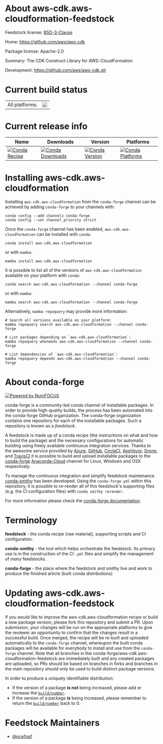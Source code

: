 About aws-cdk.aws-cloudformation-feedstock
==========================================

Feedstock license: [BSD-3-Clause](https://github.com/conda-forge/aws-cdk.aws-cloudformation-feedstock/blob/main/LICENSE.txt)

Home: https://github.com/aws/aws-cdk

Package license: Apache-2.0

Summary: The CDK Construct Library for AWS::CloudFormation

Development: https://github.com/aws/aws-cdk.git

Current build status
====================


<table><tr><td>All platforms:</td>
    <td>
      <a href="https://dev.azure.com/conda-forge/feedstock-builds/_build/latest?definitionId=19898&branchName=main">
        <img src="https://dev.azure.com/conda-forge/feedstock-builds/_apis/build/status/aws-cdk.aws-cloudformation-feedstock?branchName=main">
      </a>
    </td>
  </tr>
</table>

Current release info
====================

| Name | Downloads | Version | Platforms |
| --- | --- | --- | --- |
| [![Conda Recipe](https://img.shields.io/badge/recipe-aws--cdk.aws--cloudformation-green.svg)](https://anaconda.org/conda-forge/aws-cdk.aws-cloudformation) | [![Conda Downloads](https://img.shields.io/conda/dn/conda-forge/aws-cdk.aws-cloudformation.svg)](https://anaconda.org/conda-forge/aws-cdk.aws-cloudformation) | [![Conda Version](https://img.shields.io/conda/vn/conda-forge/aws-cdk.aws-cloudformation.svg)](https://anaconda.org/conda-forge/aws-cdk.aws-cloudformation) | [![Conda Platforms](https://img.shields.io/conda/pn/conda-forge/aws-cdk.aws-cloudformation.svg)](https://anaconda.org/conda-forge/aws-cdk.aws-cloudformation) |

Installing aws-cdk.aws-cloudformation
=====================================

Installing `aws-cdk.aws-cloudformation` from the `conda-forge` channel can be achieved by adding `conda-forge` to your channels with:

```
conda config --add channels conda-forge
conda config --set channel_priority strict
```

Once the `conda-forge` channel has been enabled, `aws-cdk.aws-cloudformation` can be installed with `conda`:

```
conda install aws-cdk.aws-cloudformation
```

or with `mamba`:

```
mamba install aws-cdk.aws-cloudformation
```

It is possible to list all of the versions of `aws-cdk.aws-cloudformation` available on your platform with `conda`:

```
conda search aws-cdk.aws-cloudformation --channel conda-forge
```

or with `mamba`:

```
mamba search aws-cdk.aws-cloudformation --channel conda-forge
```

Alternatively, `mamba repoquery` may provide more information:

```
# Search all versions available on your platform:
mamba repoquery search aws-cdk.aws-cloudformation --channel conda-forge

# List packages depending on `aws-cdk.aws-cloudformation`:
mamba repoquery whoneeds aws-cdk.aws-cloudformation --channel conda-forge

# List dependencies of `aws-cdk.aws-cloudformation`:
mamba repoquery depends aws-cdk.aws-cloudformation --channel conda-forge
```


About conda-forge
=================

[![Powered by
NumFOCUS](https://img.shields.io/badge/powered%20by-NumFOCUS-orange.svg?style=flat&colorA=E1523D&colorB=007D8A)](https://numfocus.org)

conda-forge is a community-led conda channel of installable packages.
In order to provide high-quality builds, the process has been automated into the
conda-forge GitHub organization. The conda-forge organization contains one repository
for each of the installable packages. Such a repository is known as a *feedstock*.

A feedstock is made up of a conda recipe (the instructions on what and how to build
the package) and the necessary configurations for automatic building using freely
available continuous integration services. Thanks to the awesome service provided by
[Azure](https://azure.microsoft.com/en-us/services/devops/), [GitHub](https://github.com/),
[CircleCI](https://circleci.com/), [AppVeyor](https://www.appveyor.com/),
[Drone](https://cloud.drone.io/welcome), and [TravisCI](https://travis-ci.com/)
it is possible to build and upload installable packages to the
[conda-forge](https://anaconda.org/conda-forge) [Anaconda-Cloud](https://anaconda.org/)
channel for Linux, Windows and OSX respectively.

To manage the continuous integration and simplify feedstock maintenance
[conda-smithy](https://github.com/conda-forge/conda-smithy) has been developed.
Using the ``conda-forge.yml`` within this repository, it is possible to re-render all of
this feedstock's supporting files (e.g. the CI configuration files) with ``conda smithy rerender``.

For more information please check the [conda-forge documentation](https://conda-forge.org/docs/).

Terminology
===========

**feedstock** - the conda recipe (raw material), supporting scripts and CI configuration.

**conda-smithy** - the tool which helps orchestrate the feedstock.
                   Its primary use is in the construction of the CI ``.yml`` files
                   and simplify the management of *many* feedstocks.

**conda-forge** - the place where the feedstock and smithy live and work to
                  produce the finished article (built conda distributions)


Updating aws-cdk.aws-cloudformation-feedstock
=============================================

If you would like to improve the aws-cdk.aws-cloudformation recipe or build a new
package version, please fork this repository and submit a PR. Upon submission,
your changes will be run on the appropriate platforms to give the reviewer an
opportunity to confirm that the changes result in a successful build. Once
merged, the recipe will be re-built and uploaded automatically to the
`conda-forge` channel, whereupon the built conda packages will be available for
everybody to install and use from the `conda-forge` channel.
Note that all branches in the conda-forge/aws-cdk.aws-cloudformation-feedstock are
immediately built and any created packages are uploaded, so PRs should be based
on branches in forks and branches in the main repository should only be used to
build distinct package versions.

In order to produce a uniquely identifiable distribution:
 * If the version of a package **is not** being increased, please add or increase
   the [``build/number``](https://docs.conda.io/projects/conda-build/en/latest/resources/define-metadata.html#build-number-and-string).
 * If the version of a package **is** being increased, please remember to return
   the [``build/number``](https://docs.conda.io/projects/conda-build/en/latest/resources/define-metadata.html#build-number-and-string)
   back to 0.

Feedstock Maintainers
=====================

* [@ocefpaf](https://github.com/ocefpaf/)

